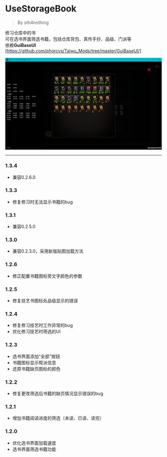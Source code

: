 # UseStorageBook
> By sth4nothing  


修习仓库中的书  
可在选书界面筛选书籍，包括仓库背包、真传手抄、品级、门派等  
依赖**GuiBaseUI** [https://github.com/phorcys/Taiwu_Mods/tree/master/GuiBaseUI/]

![Example](./example.png)


---
### 1.3.4
- 兼容0.2.6.0

### 1.3.3
- 修复修习时无法显示书籍的bug

### 1.3.1
- 兼容0.2.5.0

### 1.3.0
- 兼容0.2.3.0，采用新版贴图加载方法
 
### 1.2.6
- 修正配置书籍图标旁文字颜色的参数

### 1.2.5
- 修复技艺书图标处品级显示的错误

### 1.2.4
- 修复修习技艺时工作异常的bug
- 优化修习技艺时筛选的UI

### 1.2.3
- 选书界面添加“全部”按钮
- 书籍图标显示帮派信息
- 还原书籍缺页图标的颜色

### 1.2.2
- 修复更改筛选后书籍的缺页情况显示错误的bug  

### 1.2.1
- 增加书籍阅读进度的筛选（未读、已读、读完）  

### 1.2.0  
- 优化选书界面加载速度
- 选书界面筛选书籍功能
